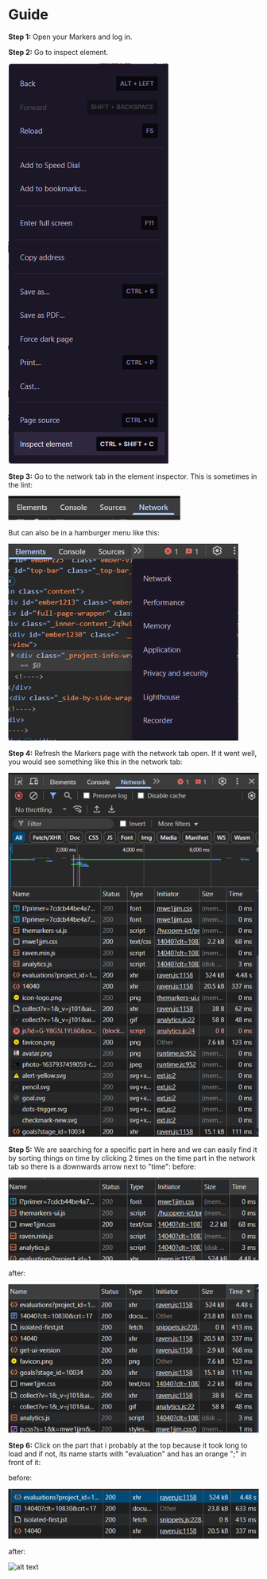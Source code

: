 # Guide

**Step 1:**
Open your Markers and log in.

**Step 2:**
Go to inspect element.

![Screenshot](assets/to_inspect_element.png)

**Step 3:**
Go to the network tab in the element inspector.
This is sometimes in the lint:

![Screenshot](assets/network_in_lint.png)

But can also be in a hamburger menu like this:

![Screenshot](assets/network_in_hamburger.png)

**Step 4:**
Refresh the Markers page with the network tab open.
If it went well, you would see something like this in the network tab:

![Screenshot](assets/network_after_refresh.png)

**Step 5:**
We are searching for a specific part in here and we can easily find it by sorting things on time by clicking 2 times on the time part in the network tab so there is a downwards arrow next to "time":
before:

![Screenshot](assets/before_click.png)

after:

![Screenshot](assets/after_click.png)

**Step 6:**
Click on the part that i probably at the top because it took long to load and if not, its name starts with "evaluation" and has an orange ";" in front of it:

before:

![alt text](assets/evaluation_api.png)

after:

![alt text](assets/api_after_click.png.png)